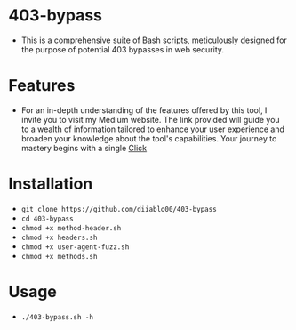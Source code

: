 # 403-bypass

- This is a comprehensive suite of Bash scripts, meticulously designed for the purpose of potential 403 bypasses in web security.

# Features

- For an in-depth understanding of the features offered by this tool, I invite you to visit my Medium website. The link provided will guide you to a wealth of information tailored to enhance your user experience and broaden your knowledge about the tool's capabilities. Your journey to mastery begins with a single [Click](https://medium.com/@diablo1/bypassing-403-forbidden-a-guide-for-cybersecurity-professionals-7b2225991595)

# Installation

   * `git clone https://github.com/diiablo00/403-bypass`
   * `cd 403-bypass`
   * `chmod +x method-header.sh`
   * `chmod +x headers.sh`
   * `chmod +x user-agent-fuzz.sh`
   * `chmod +x methods.sh`
   

# Usage

* `./403-bypass.sh -h`
